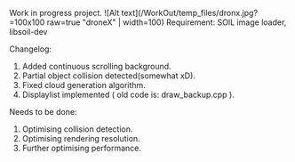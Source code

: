 Work in progress project. 
![Alt text](/WorkOut/temp_files/dronx.jpg?  =100x100 raw=true "droneX" | width=100)
Requirement: SOIL image loader, libsoil-dev

Changelog:

1. Added continuous scrolling background.
2. Partial object collision detected(somewhat xD).
3. Fixed cloud generation algorithm.
4. Displaylist implemented ( old code is: draw_backup.cpp ).

Needs to be done:

1. Optimising collision detection.
2. Optimising rendering resolution.
3. Further optimising performance.
